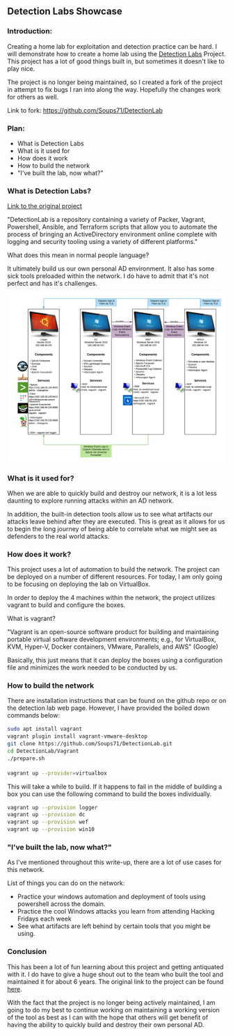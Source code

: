 ## Detection Labs Showcase

### Introduction:
Creating a home lab for exploitation and detection practice can be hard. I will demonstrate how to create a home lab using the [Detection Labs](https://detectionlab.network/introduction/) Project. This project has a lot of good things built in, but sometimes it doesn't like to play nice.

The project is no longer being maintained, so I created a fork of the project in attempt to fix bugs I ran into along the way. Hopefully the changes work for others as well.

Link to fork: https://github.com/Soups71/DetectionLab


### Plan:
* What is Detection Labs
* What is it used for
* How does it work
* How to build the network
* "I've built the lab, now what?"

### What is Detection Labs?

[Link to the original project](https://detectionlab.network/introduction/)

"DetectionLab is a repository containing a variety of Packer, Vagrant, Powershell, Ansible, and Terraform scripts that allow you to automate the process of bringing an ActiveDirectory environment online complete with logging and security tooling using a variety of different platforms."

What does this mean in normal people language?

It ultimately build us our own personal AD environment. It also has some sick tools preloaded within the network.  I do have to admit that it's not perfect and has it's challenges.

![](Pasted_image_20230810204335.png)


### What is it used for?

When we are able to quickly build and destroy our network, it is a lot less daunting to explore running attacks within an AD network.

In addition, the built-in detection tools allow us to see what artifacts our attacks leave behind after they are executed. This is great as it allows for us to begin the long journey of being able to correlate what we might see as defenders to the real world attacks.

### How does it work?

This project uses a lot of automation to build the network. The project can be deployed on a number of different resources. For today, I am only going to be focusing on deploying the lab on VirtualBox. 

In order to deploy the 4 machines within the network, the project utilizes vagrant to build and configure the boxes.

What is vagrant?

"Vagrant is an open-source software product for building and maintaining portable virtual software development environments; e.g., for VirtualBox, KVM, Hyper-V, Docker containers, VMware, Parallels, and AWS" (Google)

Basically, this just means that it can deploy the boxes using a configuration file and minimizes the work needed to be conducted by us.

### How to build the network

There are installation instructions that can be found on the github repo or on the detection lab web page. However, I have provided the boiled down commands below:

```bash
sudo apt install vagrant
vagrant plugin install vagrant-vmware-desktop
git clone https://github.com/Soups71/DetectionLab.git
cd DetectionLab/Vagrant
./prepare.sh

vagrant up --provider=virtualbox
```

This will take a while to build. If it happens to fail in the middle of building a box you can use the following command to build the boxes individually.

```bash
vagrant up --provision logger
vagrant up --provision dc
vagrant up --provision wef
vagrant up --provision win10

```

### "I've built the lab, now what?"

As I've mentioned throughout this write-up, there are a lot of use cases for this network.

List of things you can do on the network:
* Practice your windows automation and deployment of tools using powershell across the domain.
* Practice the cool Windows attacks you learn from attending Hacking Fridays each week
* See what artifacts are left behind by certain tools that you might be using.


### Conclusion

This has been a lot of fun learning about this project and getting antiquated with it. I do have to give a huge shout out to the team who built the tool and maintained it for about 6 years. The original link to the project can be found [here](https://github.com/clong/DetectionLab). 

With the fact that the project is no longer being actively maintained, I am going to do my best to continue working on maintaining a working version of the tool as best as I can with the hope that others will get benefit of having the ability to quickly build and destroy their own personal AD.